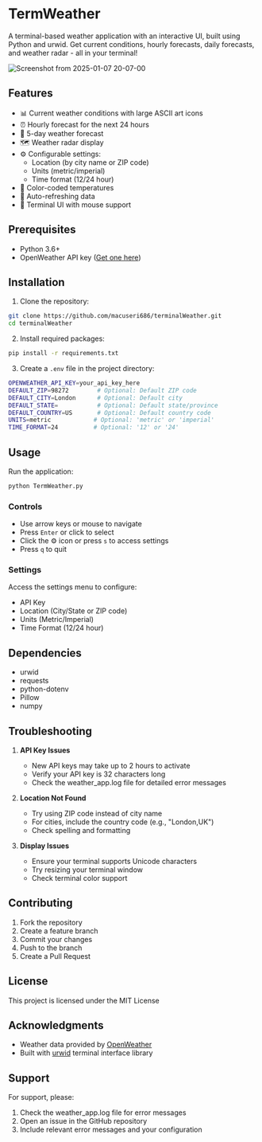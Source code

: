 # TermWeather

A terminal-based weather application with an interactive UI, built using Python and urwid. Get current conditions, hourly forecasts, daily forecasts, and weather radar - all in your terminal!

![Screenshot from 2025-01-07 20-07-00](https://github.com/user-attachments/assets/a04e2c5c-005a-4041-b77b-e1fc813614cf)

## Features

- 📊 Current weather conditions with large ASCII art icons
- ⏰ Hourly forecast for the next 24 hours
- 📅 5-day weather forecast
- 🗺️ Weather radar display
- ⚙️ Configurable settings:
  - Location (by city name or ZIP code)
  - Units (metric/imperial)
  - Time format (12/24 hour)
- 🌈 Color-coded temperatures
- 🔄 Auto-refreshing data
- 🎨 Terminal UI with mouse support

## Prerequisites

- Python 3.6+
- OpenWeather API key ([Get one here](https://openweathermap.org/api))

## Installation

1. Clone the repository:
```bash
git clone https://github.com/macuseri686/terminalWeather.git 
cd terminalWeather
```

2. Install required packages:
```bash
pip install -r requirements.txt
```

3. Create a `.env` file in the project directory:
```bash
OPENWEATHER_API_KEY=your_api_key_here
DEFAULT_ZIP=98272        # Optional: Default ZIP code
DEFAULT_CITY=London      # Optional: Default city
DEFAULT_STATE=           # Optional: Default state/province
DEFAULT_COUNTRY=US       # Optional: Default country code
UNITS=metric            # Optional: 'metric' or 'imperial'
TIME_FORMAT=24          # Optional: '12' or '24'
```

## Usage

Run the application:

```bash
python TermWeather.py
```

### Controls

- Use arrow keys or mouse to navigate
- Press `Enter` or click to select
- Click the ⚙️ icon or press `s` to access settings
- Press `q` to quit

### Settings

Access the settings menu to configure:
- API Key
- Location (City/State or ZIP code)
- Units (Metric/Imperial)
- Time Format (12/24 hour)

## Dependencies

- urwid
- requests
- python-dotenv
- Pillow
- numpy

## Troubleshooting

1. **API Key Issues**
   - New API keys may take up to 2 hours to activate
   - Verify your API key is 32 characters long
   - Check the weather_app.log file for detailed error messages

2. **Location Not Found**
   - Try using ZIP code instead of city name
   - For cities, include the country code (e.g., "London,UK")
   - Check spelling and formatting

3. **Display Issues**
   - Ensure your terminal supports Unicode characters
   - Try resizing your terminal window
   - Check terminal color support

## Contributing

1. Fork the repository
2. Create a feature branch
3. Commit your changes
4. Push to the branch
5. Create a Pull Request

## License

This project is licensed under the MIT License

## Acknowledgments

- Weather data provided by [OpenWeather](https://openweathermap.org/)
- Built with [urwid](http://urwid.org/) terminal interface library

## Support

For support, please:
1. Check the weather_app.log file for error messages
2. Open an issue in the GitHub repository
3. Include relevant error messages and your configuration
